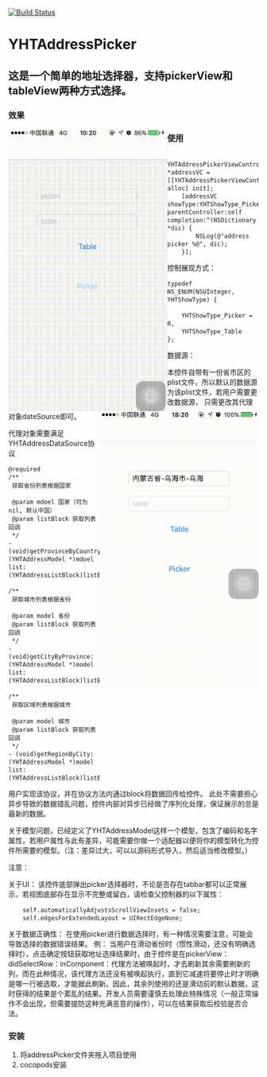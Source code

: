 [![Build Status](https://travis-ci.org/yixianxueqi/YHTDatePicker.svg?branch=master)](https://travis-ci.org/yixianxueqi/YHTDatePicker)

# YHTAddressPicker

## 这是一个简单的地址选择器，支持pickerView和tableView两种方式选择。

### 效果
<img src="./gif/1.gif" width="320" height="568" style="display: inline-block;float: left;"> <img src="./gif/2.gif" width="320" height="568" style="display: inline-block;float: right;">

### 使用

```
    YHTAddressPickerViewController *addressVC = [[YHTAddressPickerViewController alloc] init];
    [addressVC showType:YHTShowType_Picker parentController:self completion:^(NSDictionary *dic) {
        NSLog(@"address picker %@", dic);
    }];
```

控制展现方式：

```
typedef NS_ENUM(NSUInteger, YHTShowType) {

    YHTShowType_Picker = 0,
    YHTShowType_Table
};
```

数据源：

本控件自带有一份省市区的plist文件，所以默认的数据源为该plist文件，若用户需要更改数据源，
只需更改其代理对象dateSource即可。

代理对象需要满足YHTAddressDataSource协议

```
@required
/**
 获取省份列表根据国家

 @param mdoel 国家（可为nil, 默认中国）
 @param listBlock 获取列表回调
 */
- (void)getProvinceByCountry:(YHTAddressModel *)mdoel list:(YHTAddressListBlock)listBlock;

/**
 获取城市列表根据省份

 @param model 省份
 @param listBlock 获取列表回调
 */
- (void)getCityByProvince:(YHTAddressModel *)model list:(YHTAddressListBlock)listBlock;

/**
 获取区域列表根据城市

 @param model 城市
 @param listBlock 获取列表回调
 */
- (void)getRegionByCity:(YHTAddressModel *)model list:(YHTAddressListBlock)listBlock;
```

用户实现该协议，并在协议方法内通过block将数据回传给控件。
此处不需要担心异步导致的数据错乱问题，控件内部对异步已经做了序列化处理，保证展示的总是最新的数据。

关于模型问题，已经定义了YHTAddressModel这样一个模型，包含了编码和名字属性，若用户属性与此有差异，可能需要你做一个适配器以便将你的模型转化为控件所需要的模型。（注：差异过大，可以以源码形式导入，然后适当修改模型。）

注意：

关于UI：
该控件底部弹出picker选择器时，不论是否存在tabbar都可以正常展示，若视图底部存在显示不完整或留白，请检查父控制器的以下属性：

```
    self.automaticallyAdjustsScrollViewInsets = false;
    self.edgesForExtendedLayout = UIRectEdgeNone;
```

关于数据正确性：
在使用picker进行数据选择时，有一种情况需要注意，可能会导致选择的数据错误结果。
例： 当用户在滑动省份时（惯性滑动，还没有明确选择时），点击确定按钮获取地址选择结果时，由于控件是在pickerView：didSelectRow：inComponent：代理方法被唤起时，才去刷新其余需要刷新的列，而在此种情况，该代理方法还没有被唤起执行，直到它减速将要停止时才明确是哪一行被选取，才能据此刷新。因此，其余列使用的还是滑动前的默认数据，这时获得的结果是个紊乱的结果。开发人员需要谨慎去处理此特殊情况（一般正常操作不会出现，但需要提防这种充满恶意的操作），可以在结果获取后校验是否合法。


### 安装

1. 将addressPicker文件夹拖入项目使用
2. cocopods安装

